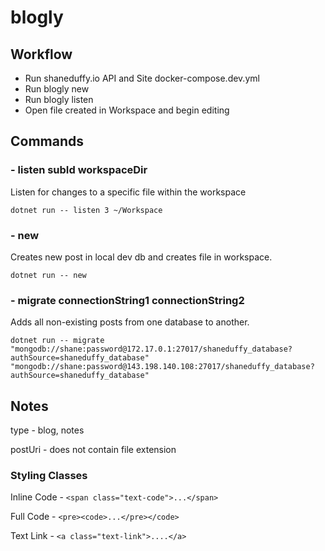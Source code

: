 # blogly

## Workflow
- Run shaneduffy.io API and Site docker-compose.dev.yml
- Run blogly new
- Run blogly listen
- Open file created in Workspace and begin editing

## Commands

### - listen subId workspaceDir
Listen for changes to a specific file within the workspace
```
dotnet run -- listen 3 ~/Workspace
```

### - new
Creates new post in local dev db and creates file in workspace.
```
dotnet run -- new
```

### - migrate connectionString1 connectionString2
Adds all non-existing posts from one database to another.
```
dotnet run -- migrate "mongodb://shane:password@172.17.0.1:27017/shaneduffy_database?authSource=shaneduffy_database" "mongodb://shane:password@143.198.140.108:27017/shaneduffy_database?authSource=shaneduffy_database"
```

## Notes
type - blog, notes

postUri - does not contain file extension

### Styling Classes

Inline Code - `<span class="text-code">...</span>`

Full Code - `<pre><code>...</pre></code>`

Text Link - `<a class="text-link">....</a>`
